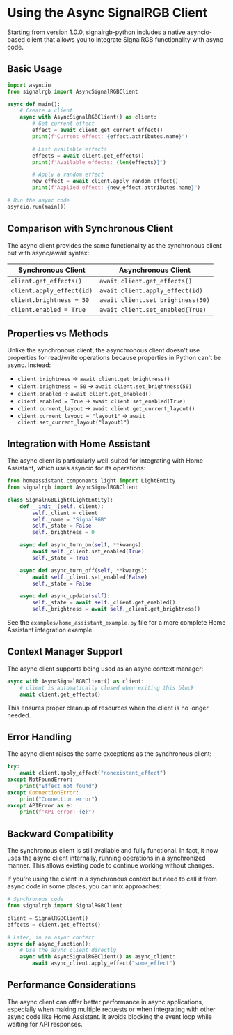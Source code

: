 # Using the Async SignalRGB Client

Starting from version 1.0.0, signalrgb-python includes a native asyncio-based client that allows you to integrate SignalRGB functionality with async code.

## Basic Usage

```python
import asyncio
from signalrgb import AsyncSignalRGBClient

async def main():
    # Create a client
    async with AsyncSignalRGBClient() as client:
        # Get current effect
        effect = await client.get_current_effect()
        print(f"Current effect: {effect.attributes.name}")

        # List available effects
        effects = await client.get_effects()
        print(f"Available effects: {len(effects)}")

        # Apply a random effect
        new_effect = await client.apply_random_effect()
        print(f"Applied effect: {new_effect.attributes.name}")

# Run the async code
asyncio.run(main())
```

## Comparison with Synchronous Client

The async client provides the same functionality as the synchronous client but with async/await syntax:

| Synchronous Client        | Asynchronous Client               |
| ------------------------- | --------------------------------- |
| `client.get_effects()`    | `await client.get_effects()`      |
| `client.apply_effect(id)` | `await client.apply_effect(id)`   |
| `client.brightness = 50`  | `await client.set_brightness(50)` |
| `client.enabled = True`   | `await client.set_enabled(True)`  |

## Properties vs Methods

Unlike the synchronous client, the asynchronous client doesn't use properties for read/write operations because properties in Python can't be async. Instead:

- `client.brightness` → `await client.get_brightness()`
- `client.brightness = 50` → `await client.set_brightness(50)`
- `client.enabled` → `await client.get_enabled()`
- `client.enabled = True` → `await client.set_enabled(True)`
- `client.current_layout` → `await client.get_current_layout()`
- `client.current_layout = "layout1"` → `await client.set_current_layout("layout1")`

## Integration with Home Assistant

The async client is particularly well-suited for integrating with Home Assistant, which uses asyncio for its operations:

```python
from homeassistant.components.light import LightEntity
from signalrgb import AsyncSignalRGBClient

class SignalRGBLight(LightEntity):
    def __init__(self, client):
        self._client = client
        self._name = "SignalRGB"
        self._state = False
        self._brightness = 0

    async def async_turn_on(self, **kwargs):
        await self._client.set_enabled(True)
        self._state = True

    async def async_turn_off(self, **kwargs):
        await self._client.set_enabled(False)
        self._state = False

    async def async_update(self):
        self._state = await self._client.get_enabled()
        self._brightness = await self._client.get_brightness()
```

See the `examples/home_assistant_example.py` file for a more complete Home Assistant integration example.

## Context Manager Support

The async client supports being used as an async context manager:

```python
async with AsyncSignalRGBClient() as client:
    # client is automatically closed when exiting this block
    await client.get_effects()
```

This ensures proper cleanup of resources when the client is no longer needed.

## Error Handling

The async client raises the same exceptions as the synchronous client:

```python
try:
    await client.apply_effect("nonexistent_effect")
except NotFoundError:
    print("Effect not found")
except ConnectionError:
    print("Connection error")
except APIError as e:
    print(f"API error: {e}")
```

## Backward Compatibility

The synchronous client is still available and fully functional. In fact, it now uses the async client internally, running operations in a synchronized manner. This allows existing code to continue working without changes.

If you're using the client in a synchronous context but need to call it from async code in some places, you can mix approaches:

```python
# Synchronous code
from signalrgb import SignalRGBClient

client = SignalRGBClient()
effects = client.get_effects()

# Later, in an async context
async def async_function():
    # Use the async client directly
    async with AsyncSignalRGBClient() as async_client:
        await async_client.apply_effect("some_effect")
```

## Performance Considerations

The async client can offer better performance in async applications, especially when making multiple requests or when integrating with other async code like Home Assistant. It avoids blocking the event loop while waiting for API responses.

